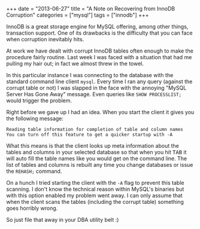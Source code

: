 +++
date = "2013-06-27"
title = "A Note on Recovering from InnoDB Corruption"
categories = ["mysql"]
tags = ["innodb"]
+++

InnoDB is a great storage engine for MySQL offering, among other things,
transaction support. One of its drawbacks is the difficulty that you can face
when corruption inevitably hits.

At work we have dealt with corrupt InnoDB tables often enough to make the
procedure fairly routine. Last week I was faced with a situation that had me
pulling my hair out; in fact we almost threw in the towel.

<!--more-->

In this particular instance I was connecting to the database with the standard
command line client `mysql`. Every time I ran any query (against the corrupt
table or not) I was slapped in the face with the annoying "MySQL Server Has
Gone Away" message. Even queries like `SHOW PROCESSLIST;` would trigger the
problem.

Right before we gave up I had an idea. When you start the client it gives you
the following message:

```nohighlight
Reading table information for completion of table and column names
You can turn off this feature to get a quicker startup with -A
```

What this means is that the client looks up meta information about the tables
and columns in your selected database so that when you hit <kbd>TAB</kbd> it
will auto fill the table names like you would get on the command line. The list
of tables and columns is rebuilt any time you change databases or issue the
`REHASH;` command.

On a hunch I tried starting the client with the `-A` flag to prevent this table
scanning. I don't know the technical reason within MySQL's binaries but with
this option enabled my problem went away. I can only assume that when the
client scans the tables (including the corrupt table) something goes horribly
wrong.

So just file that away in your DBA utility belt :)
